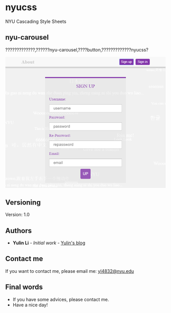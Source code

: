 # nyucss
NYU Cascading Style Sheets

## nyu-carousel
?????????????,??????nyu-carousel,????button,?????????????nyucss?

![image](https://github.com/liyulinnyu/Myimg/blob/master/blockevent2.png)

## Versioning

Version: 1.0

## Authors

* **Yulin Li** - *Initial work* - [Yulin's blog](https://liyulinnyu.github.io)

## Contact me

If you want to contact me, please email me: yl4832@nyu.edu

## Final words

* If you have some advices, please contact me.
* Have a nice day!
